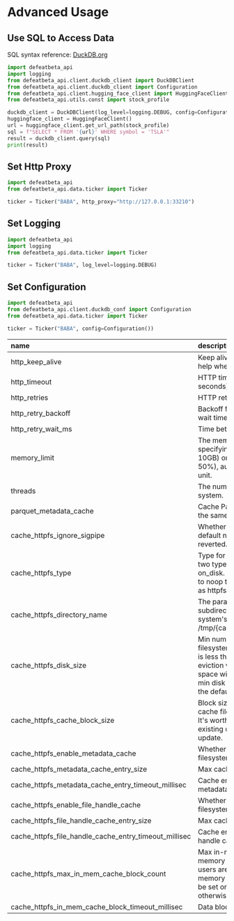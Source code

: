 # Advanced Usage

## Use SQL to Access Data

SQL syntax reference: [DuckDB.org](https://duckdb.org/)

```python
import defeatbeta_api
import logging
from defeatbeta_api.client.duckdb_client import DuckDBClient
from defeatbeta_api.client.duckdb_client import Configuration
from defeatbeta_api.client.hugging_face_client import HuggingFaceClient
from defeatbeta_api.utils.const import stock_profile

duckdb_client = DuckDBClient(log_level=logging.DEBUG, config=Configuration(threads=8))
huggingface_client = HuggingFaceClient()
url = huggingface_client.get_url_path(stock_profile)
sql = f"SELECT * FROM '{url}' WHERE symbol = 'TSLA'"
result = duckdb_client.query(sql)
print(result)
```

## Set Http Proxy

```python
import defeatbeta_api
from defeatbeta_api.data.ticker import Ticker

ticker = Ticker("BABA", http_proxy="http://127.0.0.1:33210")
```

## Set Logging

```python
import defeatbeta_api
import logging
from defeatbeta_api.data.ticker import Ticker

ticker = Ticker("BABA", log_level=logging.DEBUG)
```

## Set Configuration

```python
import defeatbeta_api
from defeatbeta_api.client.duckdb_conf import Configuration
from defeatbeta_api.data.ticker import Ticker

ticker = Ticker("BABA", config=Configuration())
```

| name                                                  | description                                                                                                                                                                                                                                                                                                                   |    default     |
|:------------------------------------------------------|:------------------------------------------------------------------------------------------------------------------------------------------------------------------------------------------------------------------------------------------------------------------------------------------------------------------------------|:--------------:|
| http_keep_alive                                       | Keep alive connections. Setting this to false can help when running into connection failures                                                                                                                                                                                                                                  |      True      |
| http_timeout                                          | HTTP timeout read/write/connection/retry (in seconds)                                                                                                                                                                                                                                                                         |      120       |
| http_retries                                          | HTTP retries on I/O error                                                                                                                                                                                                                                                                                                     |       5        |
| http_retry_backoff                                    | Backoff factor for exponentially increasing retry wait time                                                                                                                                                                                                                                                                   |      2.0       |
| http_retry_wait_ms                                    | Time between retries                                                                                                                                                                                                                                                                                                          |      1000      |
| memory_limit                                          | The memory_limit parameter supports specifying either a fixed memory value (e.g., 10GB) or a percentage of system memory (e.g., 50%), automatically converting it into a valid unit.                                                                                                                                          |     '80%'      |
| threads                                               | The number of total threads used by the system.                                                                                                                                                                                                                                                                               |       4        |
| parquet_metadata_cache                                | Cache Parquet metadata - useful when reading the same files multiple times                                                                                                                                                                                                                                                    |      True      |
| cache_httpfs_ignore_sigpipe                           | Whether to ignore SIGPIPE for the extension. By default not ignored. Once ignored, it cannot be reverted.                                                                                                                                                                                                                     |      True      |
| cache_httpfs_type                                     | Type for cached filesystem. Currently there're two types available, one is in_mem, another is on_disk. By default we use on-disk cache. Set to noop to disable, which behaves exactly same as httpfs extension.                                                                                                               |   'on_disk'    |
| cache_httpfs_directory_name                           | The parameter defines the HTTPFS cache subdirectory, automatically created in the system's temp folder with versioning (e.g., /tmp/{cache_httpfs_directory_name}/{version}/).                                                                                                                                                 | 'defeat_cache' |
| cache_httpfs_disk_size                                | Min number of bytes on disk for the cache filesystem to enable on-disk cache; if left bytes is less than the threshold, LRU based cache file eviction will be performed.By default, 5% disk space will be reserved for other usage. When min disk bytes specified with a positive value, the default value will be overriden. |   1073741824   |
| cache_httpfs_cache_block_size                         | Block size for cache, applies to both in-memory cache filesystem and on-disk cache filesystem. It's worth noting for on-disk filesystem, all existing cache files are invalidated after config update.                                                                                                                        |    1048576     |
| cache_httpfs_enable_metadata_cache                    | Whether metadata cache is enable for cache filesystem. By default enabled.                                                                                                                                                                                                                                                    |      True      |
| cache_httpfs_metadata_cache_entry_size                | Max cache size for metadata LRU cache.                                                                                                                                                                                                                                                                                        |      1024      |
| cache_httpfs_metadata_cache_entry_timeout_millisec    | Cache entry timeout in milliseconds for metadata LRU cache.                                                                                                                                                                                                                                                                   |    28800000    |
| cache_httpfs_enable_file_handle_cache                 | Whether file handle cache is enable for cache filesystem. By default enabled.                                                                                                                                                                                                                                                 |      True      |
| cache_httpfs_file_handle_cache_entry_size             | Max cache size for file handle cache.                                                                                                                                                                                                                                                                                         |      1024      |
| cache_httpfs_file_handle_cache_entry_timeout_millisec | Cache entry timeout in milliseconds for file handle cache.                                                                                                                                                                                                                                                                    |    28800000    |
| cache_httpfs_max_in_mem_cache_block_count             | Max in-memory cache block count for in-memory caches for all cache filesystems, so users are able to configure the maximum memory consumption. It's worth noting it should be set only once before all filesystem access, otherwise there's no affect.                                                                        |       64       |
| cache_httpfs_in_mem_cache_block_timeout_millisec      | Data block cache entry timeout in milliseconds.                                                                                                                                                                                                                                                                               |    1800000     |
